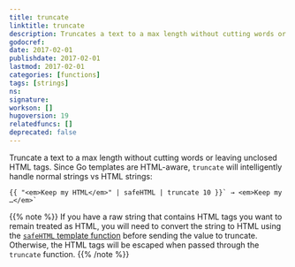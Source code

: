 ```yaml
---
title: truncate
linktitle: truncate
description: Truncates a text to a max length without cutting words or leaving unclosed HTML tags.
godocref:
date: 2017-02-01
publishdate: 2017-02-01
lastmod: 2017-02-01
categories: [functions]
tags: [strings]
ns:
signature:
workson: []
hugoversion: 19
relatedfuncs: []
deprecated: false
---
```


Truncate a text to a max length without cutting words or leaving unclosed HTML tags. Since Go templates are HTML-aware, `truncate` will intelligently handle normal strings vs HTML strings:

```
{{ "<em>Keep my HTML</em>" | safeHTML | truncate 10 }}` → <em>Keep my …</em>`
```

{{% note %}}
If you have a raw string that contains HTML tags you want to remain treated as HTML, you will need to convert the string to HTML using the [`safeHTML` template function](/functions/safehtml) before sending the value to truncate. Otherwise, the HTML tags will be escaped when passed through the `truncate` function.
{{% /note %}}